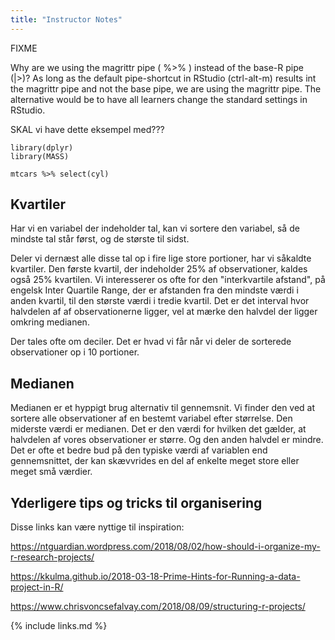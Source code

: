 ```yaml
---
title: "Instructor Notes"
---
```

FIXME



Why are we using the magrittr pipe ( %>% ) instead of the
base-R pipe (|>)?
As long as the default pipe-shortcut in RStudio (ctrl-alt-m) 
results int the magrittr pipe and not the base pipe, we are
using the magrittr pipe. The alternative would be to have 
all learners change the standard settings in RStudio.

SKAL vi have dette eksempel med???
```{r eval = F}
library(dplyr)
library(MASS)

mtcars %>% select(cyl)
```

## Kvartiler

Har vi en variabel der indeholder tal, kan vi sortere den variabel, så 
de mindste tal står først, og de største til sidst. 

Deler vi dernæst alle disse tal op i fire lige store portioner, har vi såkaldte
kvartiler. Den første kvartil, der indeholder 25% af observationer, kaldes også 
25% kvartilen. Vi interesserer os ofte for den "interkvartile afstand",
på engelsk Inter Quartile Range, der er afstanden fra den mindste værdi i 
anden kvartil, til den største værdi i tredie kvartil. Det er det interval
hvor halvdelen af af observationerne ligger, vel at mærke den halvdel der ligger
omkring medianen.

Der tales ofte om deciler. Det er hvad vi får når vi deler de sorterede
observationer op i 10 portioner. 

## Medianen

Medianen er et hyppigt brug alternativ til gennemsnit. Vi finder den ved at 
sortere alle observationer af en bestemt variabel efter størrelse. Den miderste
værdi er medianen. Det er den værdi for hvilken det gælder, at halvdelen af
vores observationer er større. Og den anden halvdel er mindre. Det er ofte 
et bedre bud på den typiske værdi af variablen end gennemsnittet, der kan
skævvrides en del af enkelte meget store eller meget små værdier.

## Yderligere tips og tricks til organisering
Disse links kan være nyttige til inspiration:

https://ntguardian.wordpress.com/2018/08/02/how-should-i-organize-my-r-research-projects/

https://kkulma.github.io/2018-03-18-Prime-Hints-for-Running-a-data-project-in-R/

https://www.chrisvoncsefalvay.com/2018/08/09/structuring-r-projects/

{% include links.md %}
